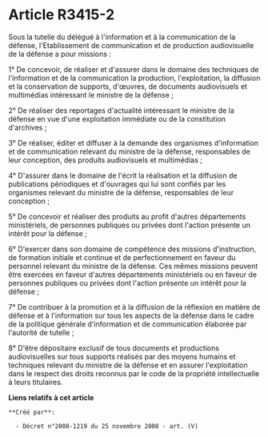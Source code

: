 # Article R3415-2

Sous la tutelle du délégué à l'information et à la communication de la défense, l'Etablissement de communication et de
production audiovisuelle de la défense a pour missions :

1° De concevoir, de réaliser et d'assurer dans le domaine des techniques de l'information et de la communication la
production, l'exploitation, la diffusion et la conservation de supports, d'œuvres, de documents audiovisuels et multimédias
intéressant le ministre de la défense ;

2° De réaliser des reportages d'actualité intéressant le ministre de la défense en vue d'une exploitation immédiate ou de la
constitution d'archives ;

3° De réaliser, éditer et diffuser à la demande des organismes d'information et de communication relevant du ministre de la
défense, responsables de leur conception, des produits audiovisuels et multimédias ;

4° D'assurer dans le domaine de l'écrit la réalisation et la diffusion de publications périodiques et d'ouvrages qui lui sont
confiés par les organismes relevant du ministre de la défense, responsables de leur conception ;

5° De concevoir et réaliser des produits au profit d'autres départements ministériels, de personnes publiques ou privées dont
l'action présente un intérêt pour la défense ;

6° D'exercer dans son domaine de compétence des missions d'instruction, de formation initiale et continue et de
perfectionnement en faveur du personnel relevant du ministre de la défense. Ces mêmes missions peuvent être exercées en
faveur d'autres départements ministériels ou en faveur de personnes publiques ou privées dont l'action présente un intérêt
pour la défense ;

7° De contribuer à la promotion et à la diffusion de la réflexion en matière de défense et à l'information sur tous les
aspects de la défense dans le cadre de la politique générale d'information et de communication élaborée par l'autorité de
tutelle ;

8° D'être dépositaire exclusif de tous documents et productions audiovisuelles sur tous supports réalisés par des moyens
humains et techniques relevant du ministre de la défense et en assurer l'exploitation dans le respect des droits reconnus par
le code de la propriété intellectuelle  à leurs titulaires.

**Liens relatifs à cet article**

	**Créé par**:

	  - Décret n°2008-1219 du 25 novembre 2008 - art. (V)
